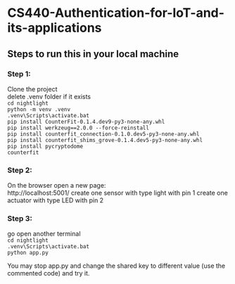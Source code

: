 # CS440-Authentication-for-IoT-and-its-applications

## Steps to run this in your local machine 
### Step 1:
Clone the project <br />
delete .venv folder if it exists <br />
`cd nightlight`   <br />
`python -m venv .venv`<br />
`.venv\Scripts\activate.bat`<br />
`pip install CounterFit-0.1.4.dev9-py3-none-any.whl`<br />
`pip install werkzeug==2.0.0 --force-reinstall`<br />
`pip install counterfit_connection-0.1.0.dev5-py3-none-any.whl`<br />
`pip install counterfit_shims_grove-0.1.4.dev5-py3-none-any.whl`<br />
`pip install pycryptodome`<br />
`counterfit `

### Step 2:
On the browser open a new page:  
http://localhost:5001/
create one sensor with type light with pin 1
create one actuator with type LED with pin 2

### Step 3:
go open another terminal<br />
`cd nightlight`<br />
`.venv\Scripts\activate.bat`<br />
`python app.py`

You may stop app.py and change the shared key to different value (use the commented code) and try it. 
